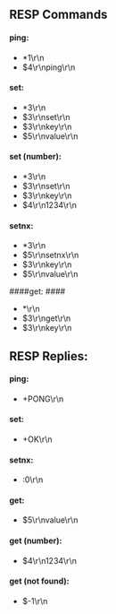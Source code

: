 ## RESP Commands ##

#### ping: ####
- *1\r\n
- $4\r\nping\r\n

#### set: ####
- *3\r\n
- $3\r\nset\r\n
- $3\r\nkey\r\n
- $5\r\nvalue\r\n

#### set (number): ####
- *3\r\n
- $3\r\nset\r\n
- $3\r\nkey\r\n
- $4\r\n1234\r\n

#### setnx: ####
- *3\r\n
- $5\r\nsetnx\r\n
- $3\r\nkey\r\n
- $5\r\nvalue\r\n

 ####get: ####
- *\r\n
- $3\r\nget\r\n
- $3\r\nkey\r\n


## RESP Replies: ##

#### ping: ####
- +PONG\r\n

#### set: ####
- +OK\r\n

#### setnx: ####
- :0\r\n

#### get: ####
- $5\r\nvalue\r\n

#### get (number): ####
- $4\r\n1234\r\n

#### get (not found): ####
- $-1\r\n